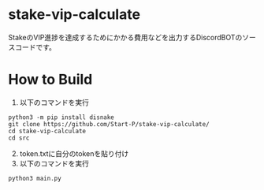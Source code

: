 # stake-vip-calculate
StakeのVIP進捗を達成するためにかかる費用などを出力するDiscordBOTのソースコードです。

# How to Build
1. 以下のコマンドを実行

```
python3 -m pip install disnake
git clone https://github.com/Start-P/stake-vip-calculate/
cd stake-vip-calculate
cd src
```

2. token.txtに自分のtokenを貼り付け
3. 以下のコマンドを実行

```
python3 main.py
```

